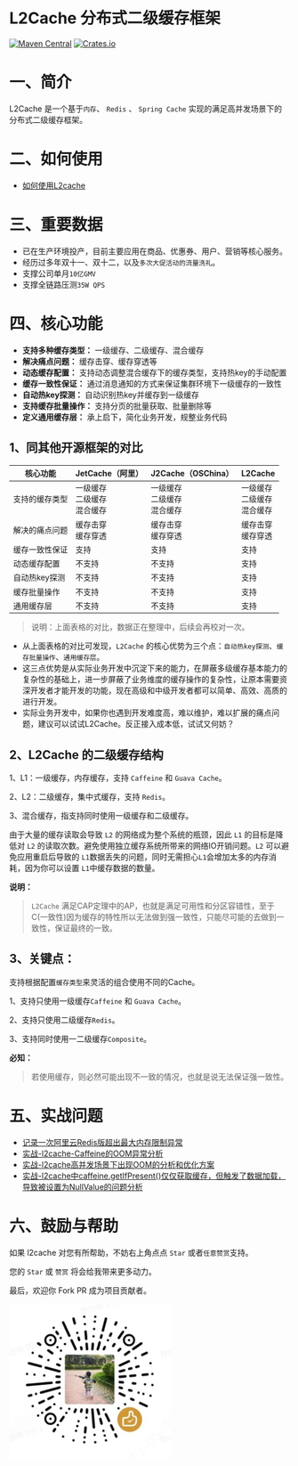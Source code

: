 # L2Cache 分布式二级缓存框架

[![Maven Central](https://img.shields.io/maven-central/v/io.github.ck-jesse/l2cache-core?color=green)](https://search.maven.org/search?q=g:io.github.ck-jesse%20AND%20a:l2cache-core)
[![Crates.io](https://img.shields.io/crates/l/ap)](https://www.apache.org/licenses/LICENSE-2.0.html)

# 一、简介

L2Cache 是一个基于`内存`、 `Redis` 、 `Spring Cache` 实现的满足高并发场景下的分布式二级缓存框架。

# 二、如何使用
- [如何使用L2cache](https://blog.csdn.net/icansoicrazy/article/details/125097730)


# 三、重要数据
- 已在生产环境投产，目前主要应用在商品、优惠券、用户、营销等核心服务。
- 经历过多年双十一、双十二，以及`多次大促活动的流量洗礼`。
- 支撑公司单月`10亿GMV`
- 支撑全链路压测`35W QPS`


# 四、核心功能
- **支持多种缓存类型：** 一级缓存、二级缓存、混合缓存
- **解决痛点问题：** 缓存击穿、缓存穿透等
- **动态缓存配置：** 支持动态调整混合缓存下的缓存类型，支持热key的手动配置
- **缓存一致性保证：** 通过消息通知的方式来保证集群环境下一级缓存的一致性
- **自动热key探测：** 自动识别热key并缓存到一级缓存
- **支持缓存批量操作：** 支持分页的批量获取、批量删除等
- **定义通用缓存层：** 承上启下，简化业务开发，规整业务代码

## **1、同其他开源框架的对比**

| 核心功能       | JetCache（阿里）                        | J2Cache（OSChina）                    | L2Cache                              |
| -------------- | ------------------------------------ | ------------------------------------ | ------------------------------------ |
| 支持的缓存类型 | 一级缓存<br />二级缓存<br />混合缓存 | 一级缓存<br />二级缓存<br />混合缓存 | 一级缓存<br />二级缓存<br />混合缓存 |
| 解决的痛点问题 | 缓存击穿<br />缓存穿透               | 缓存击穿<br />缓存穿透               | 缓存击穿<br />缓存穿透               |
| 缓存一致性保证 | 支持                                 | 支持                                 | 支持                                 |
| 动态缓存配置   | 不支持                               | 不支持                               | 支持                                 |
| 自动热key探测  | 不支持                               | 不支持                               | 支持                                 |
| 缓存批量操作   | 不支持                               | 不支持                               | 支持                                 |
| 通用缓存层     | 不支持                               | 不支持                               | 支持                                 |
> 说明：上面表格的对比，数据正在整理中，后续会再校对一次。

- 从上面表格的对比可发现，`L2Cache` 的核心优势为三个点：`自动热key探测`、`缓存批量操作`、`通用缓存层`。
- 这三点优势是从实际业务开发中沉淀下来的能力，在屏蔽多级缓存基本能力的复杂性的基础上，进一步屏蔽了业务维度的缓存操作的复杂性，让原本需要资深开发者才能开发的功能，现在高级和中级开发者都可以简单、高效、高质的进行开发。
- 实际业务开发中，如果你也遇到开发难度高，难以维护，难以扩展的痛点问题，建议可以试试L2Cache。反正接入成本低，试试又何妨？



## **2、L2Cache 的二级缓存结构**

1、L1：一级缓存，内存缓存，支持 `Caffeine` 和 `Guava Cache`。

2、L2：二级缓存，集中式缓存，支持 `Redis`。

3、混合缓存，指支持同时使用一级缓存和二级缓存。

由于大量的缓存读取会导致 `L2` 的网络成为整个系统的瓶颈，因此 `L1` 的目标是降低对 `L2` 的读取次数。避免使用独立缓存系统所带来的网络IO开销问题。`L2` 可以避免应用重启后导致的 `L1`数据丢失的问题，同时无需担心`L1`会增加太多的内存消耗，因为你可以设置 `L1`中缓存数据的数量。

 **说明：**


> `L2Cache` 满足CAP定理中的AP，也就是满足可用性和分区容错性，至于C(一致性)因为缓存的特性所以无法做到强一致性，只能尽可能的去做到一致性，保证最终的一致。


## **3、关键点：**

支持根据配置`缓存类型`来灵活的组合使用不同的Cache。

1、支持只使用一级缓存`Caffeine` 和 `Guava Cache`。

2、支持只使用二级缓存`Redis`。

3、支持同时使用一二级缓存`Composite`。

 **必知：**

> 若使用缓存，则必然可能出现不一致的情况，也就是说无法保证强一致性。


# 五、实战问题
- [记录一次阿里云Redis版超出最大内存限制异常](https://editor.csdn.net/md/?articleId=108810679)
- [实战-l2cache-Caffeine的OOM异常分析](https://blog.csdn.net/icansoicrazy/article/details/108923992)
- [实战-l2cache高并发场景下出现OOM的分析和优化方案](https://blog.csdn.net/icansoicrazy/article/details/112274052)
- [实战-l2cache中caffeine.getIfPresent()仅仅获取缓存，但触发了数据加载，导致被设置为NullValue的问题分析
  ](https://blog.csdn.net/icansoicrazy/article/details/125096876)


# 六、鼓励与帮助
如果 l2cache 对您有所帮助，不妨右上角点点 `Star` 或者`任意赞赏`支持。

您的 `Star` 或 `赞赏` 将会给我带来更多动力。

最后，欢迎你 Fork PR 成为项目贡献者。

![rewards](img\rewards.jpg)